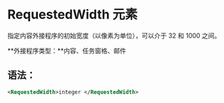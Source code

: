 
# <a name="requestedwidth-element"></a>RequestedWidth 元素
指定内容外接程序的初始宽度（以像素为单位），可以介于 32 和 1000 之间。

 **外接程序类型：**内容、任务窗格、邮件


## <a name="syntax:"></a>语法：


```XML
<RequestedWidth>integer </RequestedWidth>
```

